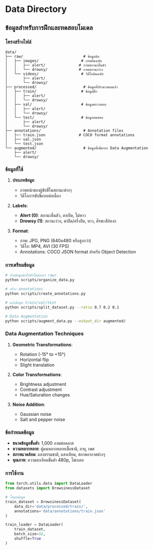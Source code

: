 # Data Directory
## ข้อมูลสำหรับการฝึกและทดสอบโมเดล

### โครงสร้างไฟล์

```
data/
├── raw/                           # ข้อมูลดิบ
│   ├── images/                   # ภาพต้นฉบับ
│   │   ├── alert/               # ภาพสถานะตื่นตัว
│   │   └── drowsy/              # ภาพสถานะง่วง
│   └── videos/                   # วิดีโอต้นฉบับ
│       ├── alert/
│       └── drowsy/
├── processed/                     # ข้อมูลที่ประมวลผลแล้ว
│   ├── train/                    # ข้อมูลฝึก
│   │   ├── alert/
│   │   └── drowsy/
│   ├── val/                      # ข้อมูลตรวจสอบ
│   │   ├── alert/
│   │   └── drowsy/
│   └── test/                     # ข้อมูลทดสอบ
│       ├── alert/
│       └── drowsy/
├── annotations/                   # Annotation files
│   ├── train.json               # COCO format annotations
│   ├── val.json
│   └── test.json
└── augmented/                     # ข้อมูลที่เพิ่มจาก Data Augmentation
    ├── alert/
    └── drowsy/
```

### ข้อมูลที่ใช้

1. **ประเภทข้อมูล**:
   - ภาพหน้าของผู้ขับขี่ในสถานะต่างๆ
   - วิดีโอการขับขี่แบบต่อเนื่อง

2. **Labels**:
   - **Alert (0)**: สถานะตื่นตัว, ตาเปิด, ไม่หาว
   - **Drowsy (1)**: สถานะง่วง, ตาปิด/ครึ่งปิด, หาว, ศีรษะสัปหงก

3. **Format**:
   - ภาพ: JPG, PNG (640x480 หรือสูงกว่า)
   - วิดีโอ: MP4, AVI (30 FPS)
   - Annotations: COCO JSON format สำหรับ Object Detection

### การเตรียมข้อมูล

```bash
# ย้ายข้อมูลดิบไปยังโฟลเดอร์ raw/
python scripts/organize_data.py

# สร้าง annotations
python scripts/create_annotations.py

# แบ่งข้อมูล train/val/test
python scripts/split_dataset.py --ratio 0.7 0.2 0.1

# Data Augmentation
python scripts/augment_data.py --output_dir augmented/
```

### Data Augmentation Techniques

1. **Geometric Transformations**:
   - Rotation (-15° to +15°)
   - Horizontal flip
   - Slight translation

2. **Color Transformations**:
   - Brightness adjustment
   - Contrast adjustment
   - Hue/Saturation changes

3. **Noise Addition**:
   - Gaussian noise
   - Salt and pepper noise

### ข้อกำหนดข้อมูล

- **ขนาดข้อมูลขั้นต่ำ**: 1,000 ภาพต่อคลาส
- **ความหลากหลาย**: ผู้คนหลากหลายเชื้อชาติ, อายุ, เพศ
- **สภาพแวดล้อม**: แสงธรรมชาติ, แสงเทียม, สภาพอากาศต่างๆ
- **คุณภาพ**: ความละเอียดขั้นต่ำ 480p, ไม่เบลอ

### การใช้งาน

```python
from torch.utils.data import DataLoader
from datasets import DrowsinessDataset

# โหลดข้อมูล
train_dataset = DrowsinessDataset(
    data_dir='data/processed/train/',
    annotations='data/annotations/train.json'
)

train_loader = DataLoader(
    train_dataset, 
    batch_size=32, 
    shuffle=True
)
```